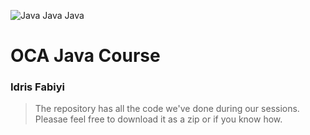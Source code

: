 ![Java Java Java](https://cdn.iconscout.com/icon/free/png-256/java-60-1174953.png)
# OCA Java Course
### Idris Fabiyi 
>The repository has all the code we've done during our sessions. Pleasae feel free to download it as a zip or if you know how. 
